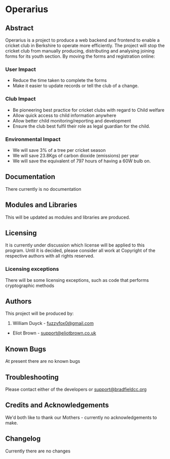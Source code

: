 Operarius
=========

Abstract
--------
Operarius is a project to produce a web backend and frontend to enable a cricket club in Berkshire to operate more efficiently. The project will stop the cricket club from manually producing, distributing and analysing joining forms for its youth section. By moving the forms and registration online:

### User Impact
* Reduce the time taken to complete the forms
* Make it easier to update records or tell the club of a change.

### Club Impact
* Be pioneering best practice for cricket clubs with regard to Child welfare
* Allow quick access to child information anywhere
* Allow better child monitoring/reporting and development
* Ensure the club best fulfil their role as legal guardian for the child.

### Environmental Impact
* We will save 3% of a tree per cricket season
* We will save 23.8Kgs of carbon dioxide (emissions) per year
* We will save the equivalent of 797 hours of having a 60W bulb on.

Documentation
-------------
There currently is no documentation

Modules and Libraries
---------------------
This will be updated as modules and libraries are produced.

Licensing
---------
It is currently under discussion which license will be applied to this program. Until it is decided, please consider all work at Copyright of the respective authors with all rights reserved.

### Licensing exceptions
There will be some licensing exceptions, such as code that performs cryptographic methods

Authors
-------
This project will be produced by:

1. William Duyck - <fuzzyfox0@gmail.com> 
* Eliot Brown - <support@eliotbrown.co.uk>

Known Bugs
----------
At present there are no known bugs

Troubleshooting
---------------
Please contact either of the developers or <support@bradfieldcc.org>

Credits and Acknowledgements
----------------------------
We'd both like to thank our Mothers - currently no acknowledgements to make.

Changelog
---------
Currently there are no changes

